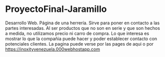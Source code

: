 # ProyectoFinal-Jaramillo
Desarrollo Web. Página de una herrería. Sirve para poner en contacto a las partes interesadas. Al ser productos que no son en serie y que son hechos a medida, no utilizamos precio ni carro de compra. Lo que interesa es mostrar lo que la compañia puede hacer y poder establecer contacto con potenciales clientes. La pagina puede verse por las pages de aqui o por https://inoxityvenezuela.000webhostapp.com
